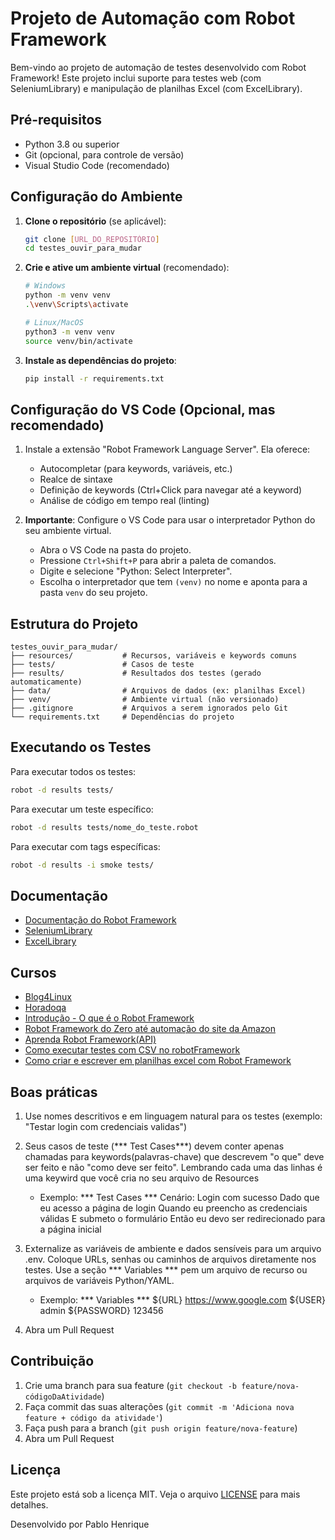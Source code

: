 # Projeto de Automação com Robot Framework

Bem-vindo ao projeto de automação de testes desenvolvido com Robot Framework! Este projeto inclui suporte para testes web (com SeleniumLibrary) e manipulação de planilhas Excel (com ExcelLibrary).

## Pré-requisitos

- Python 3.8 ou superior
- Git (opcional, para controle de versão)
- Visual Studio Code (recomendado)

## Configuração do Ambiente

1. **Clone o repositório** (se aplicável):
   ```bash
   git clone [URL_DO_REPOSITÓRIO]
   cd testes_ouvir_para_mudar
   ```

2. **Crie e ative um ambiente virtual** (recomendado):
   ```bash
   # Windows
   python -m venv venv
   .\venv\Scripts\activate
   
   # Linux/MacOS
   python3 -m venv venv
   source venv/bin/activate
   ```

3. **Instale as dependências do projeto**:
   ```bash
   pip install -r requirements.txt
   ```

## Configuração do VS Code (Opcional, mas recomendado)

1. Instale a extensão "Robot Framework Language Server". Ela oferece:
   - Autocompletar (para keywords, variáveis, etc.)
   - Realce de sintaxe
   - Definição de keywords (Ctrl+Click para navegar até a keyword)
   - Análise de código em tempo real (linting)

2. **Importante**: Configure o VS Code para usar o interpretador Python do seu ambiente virtual.
   - Abra o VS Code na pasta do projeto.
   - Pressione `Ctrl+Shift+P` para abrir a paleta de comandos.
   - Digite e selecione "Python: Select Interpreter".
   - Escolha o interpretador que tem `(venv)` no nome e aponta para a pasta `venv` do seu projeto.

## Estrutura do Projeto

```
testes_ouvir_para_mudar/
├── resources/           # Recursos, variáveis e keywords comuns
├── tests/               # Casos de teste
├── results/             # Resultados dos testes (gerado automaticamente)
├── data/                # Arquivos de dados (ex: planilhas Excel)
├── venv/                # Ambiente virtual (não versionado)
├── .gitignore           # Arquivos a serem ignorados pelo Git
└── requirements.txt     # Dependências do projeto
```

## Executando os Testes

Para executar todos os testes:
```bash
robot -d results tests/
```

Para executar um teste específico:
```bash
robot -d results tests/nome_do_teste.robot
```

Para executar com tags específicas:
```bash
robot -d results -i smoke tests/
```

## Documentação

- [Documentação do Robot Framework](https://robotframework.org/)
- [SeleniumLibrary](https://robotframework.org/SeleniumLibrary/)
- [ExcelLibrary](https://github.com/zero-88/robotframework-excel)

## Cursos

- [Blog4Linux](https://github.com/zero-88/robotframework-excel)
- [Horadoqa](https://github.com/horadoqa/curso-robot-framework?tab=readme-ov-file#8-boas-pr%C3%A1ticas-e-dicas-finais)
- [Introdução - O que é o Robot Framework](youtube.com/watch?v=r3SqIn_XWYch)
- [Robot Framework do Zero até automação do site da Amazon](youtube.com/watch?v=abcxIwF-d84h)
- [Aprenda Robot Framework(API)](youtube.com/watch?v=q8bFDxr4ykQ)
- [Como executar testes com CSV no robotFramework](youtube.com/watch?v=q8bFDxr4ykQ)
- [Como criar e escrever em planilhas excel com Robot Framework](https://www.youtube.com/watch?v=xaZgUpk9JXY)

## Boas práticas

1. Use nomes descritivos e em linguagem natural para os testes (exemplo: "Testar login com credenciais validas")
2. Seus casos de teste (*** Test Cases***) devem conter apenas chamadas para keywords(palavras-chave) que descrevem "o que" deve ser feito e não "como deve ser feito". Lembrando cada uma das linhas é uma keywird que você cria no seu arquivo de Resources
    - Exemplo: 
        *** Test Cases ***
        Cenário: Login com sucesso
            Dado que eu acesso a página de login
            Quando eu preencho as credenciais válidas
            E submeto o formulário
            Então eu devo ser redirecionado para a página inicial

3. Externalize as variáveis de ambiente e dados sensíveis para um arquivo .env. Coloque URLs, senhas ou caminhos de arquivos diretamente nos testes. Use a seção *** Variables *** pem um arquivo de recurso ou arquivos de variáveis Python/YAML.
    - Exemplo:
        *** Variables ***
        ${URL} https://www.google.com
        ${USER} admin
        ${PASSWORD} 123456
4. Abra um Pull Request

## Contribuição

1. Crie uma branch para sua feature (`git checkout -b feature/nova-códigoDaAtividade`)
2. Faça commit das suas alterações (`git commit -m 'Adiciona nova feature + código da atividade'`)
3. Faça push para a branch (`git push origin feature/nova-feature`)
4. Abra um Pull Request

## Licença

Este projeto está sob a licença MIT. Veja o arquivo [LICENSE](LICENSE) para mais detalhes.

Desenvolvido por Pablo Henrique